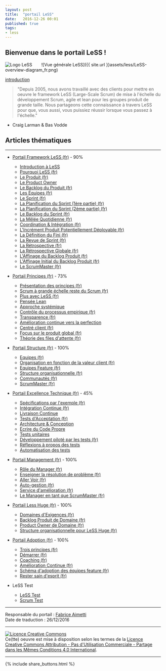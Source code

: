 ```yaml
---
layout: post
title:  "portail LeSS"
date:   2016-12-26 00:01
published: true
tags:
- less
---
```


## Bienvenue dans le portail LeSS !

<div align="left" style="float:left; padding-right:30px" >
  <img title="Logo LeSS" src="{{ site.url }}assets/less/LeSS-logo_72.png" />
</div>

![Vue générale LeSS]({{ site.url }}assets/less/LeSS-overview-diagram_fr.png)

[introduction](http://less.works/less/framework/introduction.html)

> "Depuis 2005, nous avons travaillé avec des clients pour mettre en oeuvre le framework LeSS (Large-Scale Scrum) de mise à l'échelle du développement Scrum, agile et lean pour les groupes produit de grande taille. Nous partageons cette connaissance à travers LeSS pour que, vous aussi, vous puissiez réussir lorsque vous passez à l'échelle."

- Craig Larman & Bas Vodde


## Articles thématiques
---

* [Portail Framework LeSS (fr)](http://www.les-traducteurs-agiles.org/2016/12/28/less-portail-framework.html) - 90%
  * [Introduction à LeSS](http://less.works/less/framework/introduction.html)
  * [Pourquoi LeSS (fr)](http://www.les-traducteurs-agiles.org/2016/12/29/pourquoi-less.html)
  * [Le Produit (fr)](http://www.les-traducteurs-agiles.org/2017/02/15/less-le-produit.html)
  * [Le Product Owner](http://less.works/less/framework/product-owner.html)
  * [Le Backlog du Produit (fr)](http://www.les-traducteurs-agiles.org/2017/02/22/less-le-backlog-du-produit.html)
  * [Les Équipes (fr)](http://www.les-traducteurs-agiles.org/2017/03/02/less-les-equipes.html)
  * [Le Sprint (fr)](http://www.les-traducteurs-agiles.org/2017/04/17/less-le-sprint.html)
  * [La Planification du Sprint (1ère partie) (fr)](http://www.les-traducteurs-agiles.org/2017/03/09/less-la-planification-du-sprint-1ere-partie.html)
  * [La Planification du Sprint (2ème partie) (fr)](http://www.les-traducteurs-agiles.org/2017/03/10/less-la-planification-du-sprint-2eme-partie.html)
  * [Le Backlog du Sprint (fr)](http://www.les-traducteurs-agiles.org/2017/04/17/less-le-backlog-du-sprint.html)
  * [La Mêlée Quotidienne (fr)](http://www.les-traducteurs-agiles.org/2017/04/17/less-la-melee-quotidienne.html)
  * [Coordination & Intégration (fr)](http://www.les-traducteurs-agiles.org/2017/01/09/less-coordination-integration.html)
  * [L'Incrément Produit Potentiellement Déployable (fr)](http://www.les-traducteurs-agiles.org/2017/08/29/less-l-increment-produit-potentiellement-deployable.html)
  * [La Définition du Fini (fr)](http://www.les-traducteurs-agiles.org/2017/10/29/less-la-definition-du-fini.html)
  * [La Revue de Sprint (fr)](http://www.les-traducteurs-agiles.org/2017/08/30/less-la-revue-de-sprint.html)
  * [La Rétrospective (fr)](http://www.les-traducteurs-agiles.org/2017/04/15/less-la-retrospective.html)
  * [La Rétrospective Globale (fr)](http://www.les-traducteurs-agiles.org/2017/04/13/less-la-retrospective-globale.html)
  * [L'Affinage du Backlog Produit (fr)](http://www.les-traducteurs-agiles.org/2018/01/26/less-l-affinage-du-backlog-produit.html)
  * [L'Affinage Initial du Backlog Produit (fr)](http://www.les-traducteurs-agiles.org/2017/10/30/less-l-affinage-initial-du-backlog-produit.html)
  * [Le ScrumMaster (fr)](http://www.les-traducteurs-agiles.org/2017/04/04/less-le-scrummaster.html)


* [Portail Principes (fr)](http://www.les-traducteurs-agiles.org/2016/12/28/less-portail-principes.html) - 73%
  * [Présentation des principes (fr)](http://www.les-traducteurs-agiles.org/2017/11/01/less-presentation-des-principes.html)
  * [Scrum à grande échelle reste du Scrum (fr)](http://www.les-traducteurs-agiles.org/2016/12/25/less-scrum-a-grande-echelle-reste-du-scrum.html)
  * [Plus avec LeSS (fr)](http://www.les-traducteurs-agiles.org/2018/10/19/less-plus-avec-less.html)
  * [Pensée Lean](http://less.works/less/principles/lean-thinking.html)
  * [Approche systémique](http://less.works/less/principles/systems_thinking.html)
  * [Contrôle du processus empirique (fr)](http://www.les-traducteurs-agiles.org/2016/12/24/less-controle-du-processus-empirique.html)
  * [Transparence (fr)](http://www.les-traducteurs-agiles.org/2016/12/23/less-transparence.html)
  * [Amélioration continue vers la perfection](http://less.works/less/principles/continuous-improvement-towards-perfection.html)
  * [Centré client (fr)](http://www.les-traducteurs-agiles.org/2018/10/17/less-centre-client.html)
  * [Focus sur le produit global (fr)](http://www.les-traducteurs-agiles.org/2018/10/11/less-focus-sur-le-produit-global.html)
  * [Théorie des files d'attente (fr)](http://www.les-traducteurs-agiles.org/2017/01/29/less-theorie-des-files-d-attente.html)


* [Portail Structure (fr)](http://www.les-traducteurs-agiles.org/2016/12/26/less-portail-structure.html) - 100%
  * [Equipes (fr)](http://www.les-traducteurs-agiles.org/2017/01/02/less-equipes.html)
  * [Organisation en fonction de la valeur client (fr)](http://www.les-traducteurs-agiles.org/2017/01/06/less-organisation-en-fonction-de-la-valeur-client.html)
  * [Equipes Feature (fr)](http://www.les-traducteurs-agiles.org/2017/01/06/less-equipes-feature.html)
  * [Structure organisationnelle (fr)](http://www.les-traducteurs-agiles.org/2017/01/04/less-structure-organisationnelle.html)
  * [Communautés (fr)](http://www.les-traducteurs-agiles.org/2017/01/02/less-communautes.html)
  * [ScrumMaster (fr)](http://www.les-traducteurs-agiles.org/2016/12/31/less-scrummaster.html)


* [Portail Excellence Technique (fr)](http://www.les-traducteurs-agiles.org/2016/12/26/less-portail-excellence-technique.html) - 45%
  * [Spécifications par l'exemple (fr)](http://www.les-traducteurs-agiles.org/2018/02/10/less-specifications-par-l-exemple.html)
  * [Intégration Continue (fr)](http://www.les-traducteurs-agiles.org/2018/11/20/less-integration-continue.html)
  * [Livraison Continue](https://less.works/less/technical-excellence/continuous-delivery.html)
  * [Tests d'Acceptation (fr)](http://www.les-traducteurs-agiles.org/2019/01/09/less-tests-d-acceptation.html)
  * [Architecture & Conception](http://less.works/less/technical-excellence/architecture-design.html)
  * [Ecrire du Code Propre](http://less.works/less/technical-excellence/clean-code.html)
  * [Tests unitaires](http://less.works/less/technical-excellence/unit-testing.html)
  * [Développement piloté par les tests (fr)](http://www.les-traducteurs-agiles.org/2020/03/08/less-developpement-pilote-par-les-tests.html)
  * [Réflexions à propos des tests](http://less.works/less/technical-excellence/thinking-about-testing.html)
  * [Automatisation des tests](http://less.works/less/technical-excellence/test-automation.html)


* [Portail Management (fr)](http://www.les-traducteurs-agiles.org/2016/12/26/less-portail-management.html) - 100%
  * [Rôle du Manager (fr)](http://www.les-traducteurs-agiles.org/2016/12/26/less-role-du-manager.html)
  * [Enseigner la résolution de problème (fr)](http://www.les-traducteurs-agiles.org/2016/12/29/less-enseigner-la-resolution-de-probleme.html)
  * [Aller Voir (fr)](http://www.les-traducteurs-agiles.org/2016/12/26/less-aller-voir.html)
  * [Auto-gestion (fr)](http://www.les-traducteurs-agiles.org/2016/12/19/less-auto-gestion.html)
  * [Service d'amélioration (fr)](http://www.les-traducteurs-agiles.org/2016/12/29/less-service-d-amelioration.html)
  * [Le Manager en tant que ScrumMaster (fr)](http://www.les-traducteurs-agiles.org/2016/12/29/less-le-manager-en-tant-que-scrummaster.html)


* [Portail Less Huge (fr)](http://www.les-traducteurs-agiles.org/2016/12/26/less-portail-less-huge.html) - 100%
  * [Domaines d'Exigences (fr)](http://www.les-traducteurs-agiles.org/2016/12/19/less-domaines-d-exigences.html)
  * [Backlog Produit de Domaine (fr)](http://www.les-traducteurs-agiles.org/2016/12/30/less-backlog-produit-de-domaine.html)
  * [Product Owner de Domaine (fr)](http://www.les-traducteurs-agiles.org/2016/12/31/less-product-owner-de-domaine.html)
  * [Structure organisationnelle pour LeSS Huge (fr)](http://www.les-traducteurs-agiles.org/2016/12/30/less-structure-organisationnelle-pour-less-huge.html)


* [Portail Adoption (fr)](http://www.les-traducteurs-agiles.org/2016/12/26/less-portail-adoption.html) - 100%
  * [Trois principes (fr)](http://www.les-traducteurs-agiles.org/2017/01/03/less-les-trois-principes.html)
  * [Démarrer (fr)](http://www.les-traducteurs-agiles.org/2017/01/03/less-demarrer.html)
  * [Coaching (fr)](http://www.les-traducteurs-agiles.org/2017/01/11/less-coaching.html)
  * [Amélioration Continue (fr)](http://www.les-traducteurs-agiles.org/2017/01/13/less-amelioration-continue.html)
  * [Schéma d'adoption des équipes feature (fr)](http://www.les-traducteurs-agiles.org/2017/01/25/less-schema-d-adoption-des-equipes-feature.html)
  * [Rester sain d'esprit (fr)](http://www.les-traducteurs-agiles.org/2016/12/19/less-rester-sain-d-esprit.html)


* LeSS Test
  * [LeSS Test](http://less.works/less/test/pre-course.html)
  * [Scrum Test](http://less.works/less/test/scrum.html)

---
Responsable du portail : [Fabrice Aimetti](http://www.fabrice-aimetti.fr/)  
Date de traduction : 26/12/2016  

---

<a rel="license" href="http://creativecommons.org/licenses/by-nc-sa/4.0/"><img alt="Licence Creative Commons" style="border-width:0" src="http://i.creativecommons.org/l/by-nc-sa/4.0/88x31.png" /></a><br />Ce(tte) oeuvre est mise à disposition selon les termes de la <a rel="license" href="http://creativecommons.org/licenses/by-nc-sa/4.0/">Licence Creative Commons Attribution - Pas d'Utilisation Commerciale - Partage dans les Mêmes Conditions 4.0 International</a>.

---

{% include share_buttons.html %}
